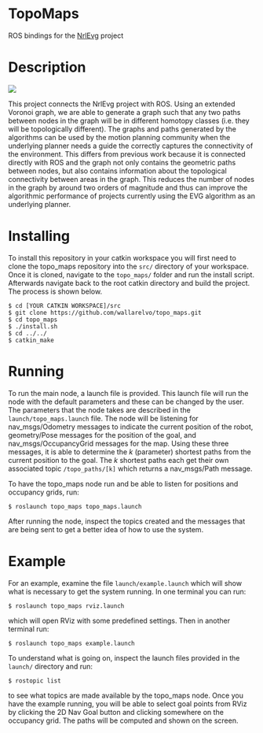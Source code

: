 TopoMaps
========
ROS bindings for the [NrlEvg](https://github.com/wallarelvo/nrl-evg) project

# Description

![](http://aw204.host.cs.st-andrews.ac.uk/main/imgs/topo_map.png)

This project connects the NrlEvg project with ROS. Using an extended
Voronoi graph, we are able to generate a graph such that any two
paths between nodes in the graph will be in different homotopy classes (i.e. they will
be topologically different). The graphs and paths generated by the algorithms
can be used by the motion planning community when the underlying planner
needs a guide the correctly captures the connectivity of the environment. This
differs from previous work because it is connected directly with ROS and the graph
not only contains the geometric paths between nodes, but also contains
information about the topological connectivity between areas in the graph.
This reduces the number of nodes in the graph by around two orders of 
magnitude and thus can improve the algorithmic performance of projects currently
using the EVG algorithm as an underlying planner.

# Installing
To install this repository in your catkin workspace you will first need to
clone the topo_maps repository into the `src/` directory of your workspace.
Once it is cloned, navigate to the `topo_maps/` folder and run the install
script. Afterwards navigate back to the root catkin directory and build the
project. The process is shown below.

```
$ cd [YOUR CATKIN WORKSPACE]/src
$ git clone https://github.com/wallarelvo/topo_maps.git
$ cd topo_maps
$ ./install.sh
$ cd ../../
$ catkin_make
```

# Running
To run the main node, a launch file is provided. This launch file will
run the node with the default parameters and these can be changed by
the user. The parameters that the node takes are described in the
`launch/topo_maps.launch` file. The node will be listening for
nav_msgs/Odometry messages to indicate the current position of the
robot, geometry/Pose messages for the position of the goal, and
nav_msgs/OccupancyGrid messages for the map. Using these three
messages, it is able to determine the *k* (parameter) shortest
paths from the current position to the goal. The *k* shortest paths
each get their own associated topic `/topo_paths/[k]` which returns
a nav_msgs/Path message.

To have the topo_maps node run and be able to listen for positions and
occupancy grids, run:

```
$ roslaunch topo_maps topo_maps.launch
```

After running the node, inspect the topics created and the messages that
are being sent to get a better idea of how to use the system.

# Example
For an example, examine the file `launch/example.launch` which will
show what is necessary to get the system running. In one terminal you
can run:

```
$ roslaunch topo_maps rviz.launch
```

which will open RViz with some predefined settings. Then in another terminal
run:

```
$ roslaunch topo_maps example.launch
```

To understand what is going on, inspect the launch files provided in
the `launch/` directory and run:

```
$ rostopic list
```

to see what topics are made available by the topo_maps node. Once you have
the example running, you will be able to select goal points from RViz by
clicking the 2D Nav Goal button and clicking somewhere on the occupancy grid.
The paths will be computed and shown on the screen.
